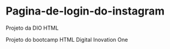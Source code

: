 # Pagina-de-login-do-instagram
Projeto da DIO HTML

Projeto do bootcamp HTML  Digital Inovation One
